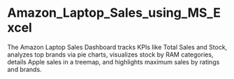 # Amazon_Laptop_Sales_using_MS_Excel
The Amazon Laptop Sales Dashboard tracks KPIs like Total Sales and Stock, analyzes top brands via pie charts, visualizes stock by RAM categories, details Apple sales in a treemap, and highlights maximum sales by ratings and brands.
